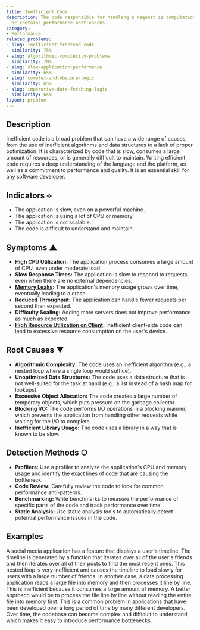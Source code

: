 ```yaml
---
title: Inefficient Code
description: The code responsible for handling a request is computationally expensive
  or contains performance bottlenecks.
category:
- Performance
related_problems:
- slug: inefficient-frontend-code
  similarity: 75%
- slug: algorithmic-complexity-problems
  similarity: 70%
- slug: slow-application-performance
  similarity: 65%
- slug: complex-and-obscure-logic
  similarity: 65%
- slug: imperative-data-fetching-logic
  similarity: 65%
layout: problem
---
```


## Description
Inefficient code is a broad problem that can have a wide range of causes, from the use of inefficient algorithms and data structures to a lack of proper optimization. It is characterized by code that is slow, consumes a large amount of resources, or is generally difficult to maintain. Writing efficient code requires a deep understanding of the language and the platform, as well as a commitment to performance and quality. It is an essential skill for any software developer.

## Indicators ⟡
- The application is slow, even on a powerful machine.
- The application is using a lot of CPU or memory.
- The application is not scalable.
- The code is difficult to understand and maintain.

## Symptoms ▲

- **High CPU Utilization:** The application process consumes a large amount of CPU, even under moderate load.
- **Slow Response Times:** The application is slow to respond to requests, even when there are no external dependencies.
- **[Memory Leaks](memory-leaks.md):** The application's memory usage grows over time, eventually leading to a crash.
- **Reduced Throughput:** The application can handle fewer requests per second than expected.
- **Difficulty Scaling:** Adding more servers does not improve performance as much as expected.
- **[High Resource Utilization on Client](high-resource-utilization-on-client.md):** Inefficient client-side code can lead to excessive resource consumption on the user's device.

## Root Causes ▼

- **Algorithmic Complexity:** The code uses an inefficient algorithm (e.g., a nested loop where a single loop would suffice).
- **Unoptimized Data Structures:** The code uses a data structure that is not well-suited for the task at hand (e.g., a list instead of a hash map for lookups).
- **Excessive Object Allocation:** The code creates a large number of temporary objects, which puts pressure on the garbage collector.
- **Blocking I/O:** The code performs I/O operations in a blocking manner, which prevents the application from handling other requests while waiting for the I/O to complete.
- **Inefficient Library Usage:** The code uses a library in a way that is known to be slow.

## Detection Methods ○

- **Profilers:** Use a profiler to analyze the application's CPU and memory usage and identify the exact lines of code that are causing the bottleneck.
- **Code Review:** Carefully review the code to look for common performance anti-patterns.
- **Benchmarking:** Write benchmarks to measure the performance of specific parts of the code and track performance over time.
- **Static Analysis:** Use static analysis tools to automatically detect potential performance issues in the code.

## Examples
A social media application has a feature that displays a user's timeline. The timeline is generated by a function that iterates over all of the user's friends and then iterates over all of their posts to find the most recent ones. This nested loop is very inefficient and causes the timeline to load slowly for users with a large number of friends. In another case, a data processing application reads a large file into memory and then processes it line by line. This is inefficient because it consumes a large amount of memory. A better approach would be to process the file line by line without reading the entire file into memory first. This is a common problem in applications that have been developed over a long period of time by many different developers. Over time, the codebase can become complex and difficult to understand, which makes it easy to introduce performance bottlenecks.